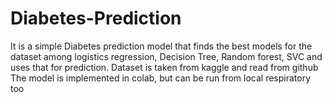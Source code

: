 # Diabetes-Prediction

It is a simple Diabetes prediction model that finds the best models for the dataset among logistics regression, Decision Tree, Random forest, SVC and uses that for prediction.
Dataset is taken from kaggle and read from github
The model is implemented in colab, but can be run from local respiratory too
